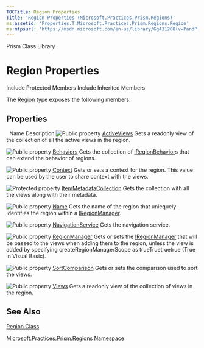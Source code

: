 ```yaml
---
TOCTitle: Region Properties
Title: 'Region Properties (Microsoft.Practices.Prism.Regions)'
ms:assetid: 'Properties.T:Microsoft.Practices.Prism.Regions.Region'
ms:mtpsurl: 'https://msdn.microsoft.com/en-us/library/Gg431208(v=PandP.50)'
---
```


Prism Class Library

Region Properties
=================

Include Protected Members
Include Inherited Members

The [Region](https://msdn.microsoft.com/t:microsoft.practices.prism.regions.region) type exposes the following members.

Properties
----------

<span id="propertyTableToggle"></span>
 
Name
Description
![](https://msdn.microsoft.com/en-us/Gg431208.pubproperty(en-us,PandP.50).gif "Public property")
[ActiveViews](https://msdn.microsoft.com/p:microsoft.practices.prism.regions.region.activeviews)
Gets a readonly view of the collection of all the active views in the region.

![](https://msdn.microsoft.com/en-us/Gg431208.pubproperty(en-us,PandP.50).gif "Public property")
[Behaviors](https://msdn.microsoft.com/p:microsoft.practices.prism.regions.region.behaviors)
Gets the collection of [IRegionBehavior](https://msdn.microsoft.com/t:microsoft.practices.prism.regions.iregionbehavior)s that can extend the behavior of regions.

![](https://msdn.microsoft.com/en-us/Gg431208.pubproperty(en-us,PandP.50).gif "Public property")
[Context](https://msdn.microsoft.com/p:microsoft.practices.prism.regions.region.context)
Gets or sets a context for the region. This value can be used by the user to share context with the views.

![](https://msdn.microsoft.com/en-us/Gg431208.protproperty(en-us,PandP.50).gif "Protected property")
[ItemMetadataCollection](https://msdn.microsoft.com/p:microsoft.practices.prism.regions.region.itemmetadatacollection)
Gets the collection with all the views along with their metadata.

![](https://msdn.microsoft.com/en-us/Gg431208.pubproperty(en-us,PandP.50).gif "Public property")
[Name](https://msdn.microsoft.com/p:microsoft.practices.prism.regions.region.name)
Gets the name of the region that uniequely identifies the region within a [IRegionManager](https://msdn.microsoft.com/t:microsoft.practices.prism.regions.iregionmanager).

![](https://msdn.microsoft.com/en-us/Gg431208.pubproperty(en-us,PandP.50).gif "Public property")
[NavigationService](https://msdn.microsoft.com/p:microsoft.practices.prism.regions.region.navigationservice)
Gets the navigation service.

![](https://msdn.microsoft.com/en-us/Gg431208.pubproperty(en-us,PandP.50).gif "Public property")
[RegionManager](https://msdn.microsoft.com/p:microsoft.practices.prism.regions.region.regionmanager)
Gets or sets the [IRegionManager](https://msdn.microsoft.com/t:microsoft.practices.prism.regions.iregionmanager) that will be passed to the views when adding them to the region, unless the view is added by specifying createRegionManagerScope as trueTruetruetrue (True in Visual Basic).

![](https://msdn.microsoft.com/en-us/Gg431208.pubproperty(en-us,PandP.50).gif "Public property")
[SortComparison](https://msdn.microsoft.com/p:microsoft.practices.prism.regions.region.sortcomparison)
Gets or sets the comparison used to sort the views.

![](https://msdn.microsoft.com/en-us/Gg431208.pubproperty(en-us,PandP.50).gif "Public property")
[Views](https://msdn.microsoft.com/p:microsoft.practices.prism.regions.region.views)
Gets a readonly view of the collection of views in the region.

See Also
--------

<span id="seeAlsoToggle"></span>
[Region Class](https://msdn.microsoft.com/t:microsoft.practices.prism.regions.region)

[Microsoft.Practices.Prism.Regions Namespace](https://msdn.microsoft.com/n:microsoft.practices.prism.regions)

